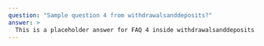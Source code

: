 ```yaml
---
question: "Sample question 4 from withdrawalsanddeposits?"
answer: >
  This is a placeholder answer for FAQ 4 inside withdrawalsanddeposits. It uses proper YAML block formatting to avoid any parsing issues.
---
```

